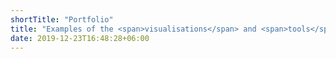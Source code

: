```yaml
---
shortTitle: "Portfolio"
title: "Examples of the <span>visualisations</span> and <span>tools</span> I've built for clients or the community"
date: 2019-12-23T16:48:28+06:00
---
```

